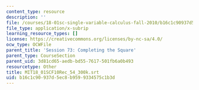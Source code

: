 ```yaml
---
content_type: resource
description: ''
file: /courses/18-01sc-single-variable-calculus-fall-2010/b16c1c90937d5ec8b9599334575c1b3d_MIT18_01SCF10Rec_54_300k.vtt
file_type: application/x-subrip
learning_resource_types: []
license: https://creativecommons.org/licenses/by-nc-sa/4.0/
ocw_type: OCWFile
parent_title: 'Session 73: Completing the Square'
parent_type: CourseSection
parent_uid: 3d81cd65-aedb-bd55-7617-501fb6a0b493
resourcetype: Other
title: MIT18_01SCF10Rec_54_300k.srt
uid: b16c1c90-937d-5ec8-b959-9334575c1b3d
---
```

